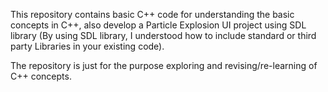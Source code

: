 This repository contains basic C++ code for understanding the basic concepts in C++, also develop a Particle Explosion UI project using SDL library (By using SDL library, I understood how to include standard or third party Libraries in your existing code).

The repository is just for the purpose exploring and revising/re-learning of C++ concepts.